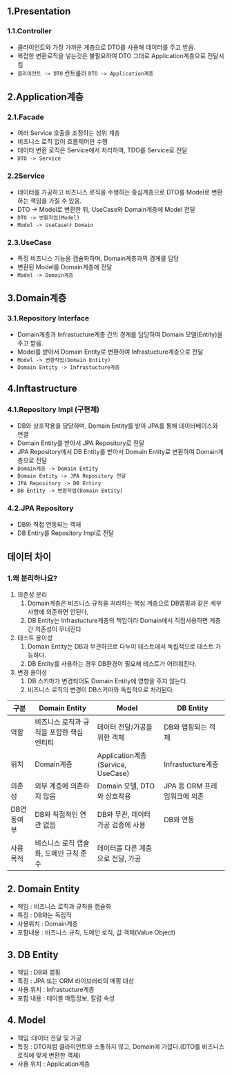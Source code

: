 ## 1.Presentation
### 1.1.Controller
- 클라이언트와 가장 가까운 계층으로 DTO를 사용해 데이터를 주고 받음.
- 복잡한 변환로직을 넣는것은 불필요하여 DTO 그대로 Application계층으로 전달시킴
- `클라이언트 -> DTO` 컨트롤러 `DTO -> Application계층 `

## 2.Application계층 
### 2.1.Facade
- 여러 Service 호출을 조정하는 상위 계층
- 비즈니스 로직 없이 흐름제어만 수행
- 데이터 변환 로직은 Service에서 처리하여, TDO를 Service로 전달
- `DTO -> Service`
### 2.2Service 
- 데이터를 가공하고 비즈니스 로직을 수행하는 중심계층으로 DTO를 Model로 변환하는 책임을 가질 수 있음.
- DTO -> Model로 변환한 뒤, UseCase와 Domain계층에 Model 전달
- `DTO -> 변환작업(Model)`
- `Model -> UseCase나 Domain`
### 2.3.UseCase 
- 특정 비즈니스 기능을 캡슐화하며, Domain계층과의 경계를 담당
- 변환된 Model를 Domain계층에 전달
- `Model -> Domain계층 `
## 3.Domain계층 
### 3.1.Repository Interface
- Domain계층과 Infrastucture계층 간의 경계를 담당하여 Domain 모델(Entity)을 주고 받음.
- Model를 받아서 Domain Entity로 변환하여 Infrastucture계층으로 전달
- `Model -> 변환작업(Domain Entity)`
- `Domain Entity -> Infrastucture계층`
## 4.Inftastructure
### 4.1.Repository Impl (구현체)
- DB와 상호작용을 담당하며, Domain Entity를 받아 JPA를 통해 데이터베이스와 연결
- Domain Entity를 받아서 JPA Repository로 전달
- JPA Repository에서 DB Entity를 받아서 Domain Entity로 변환하여 Domain계층으로 전달
- `Domain계층 -> Domain Entity`
- `Domain Entity -> JPA Repository 전달`
- `JPA Repository -> DB Entiry`
- `DB Entity -> 변환작업(Domain Entity)`
### 4.2.JPA Repository 
- DB와 직접 연동되는 객체
- DB Entiry를 Repository Impl로 전달

## 데이터 차이
### 1.왜 분리하나요?
1. 의존성 분리
	1. Domain계층은 비즈니스 규칙을 처리하는 핵심 계층으로 DB맵핑과 같은 세부 사항에 의존하면 안된다,
	2. DB Entity는 Infrastucture계층의 책임이라 Domain에서 직접사용하면 계층간 의존성이 무너진다
2. 테스트 용이성
	1. Domain Entity는 DB과 무관하므로 다누이 테스트에서 독립적으로 테스트 가능하다.
	2. DB Entity를 사용하는 경우 DB환경이 필요해 테스트가 어려워진다.
3. 변경 용이성
	1. DB 스키마가 변경되어도 Domain Entity에 영향을 주지 않는다.
	2. 비즈니스 로직의 변경이 DB스키마와 독립적으로 처리된다.

| 구분     | Domain Entity           | Model                           | DB Entity           |
| ------ | ----------------------- | ------------------------------- | ------------------- |
| 역할     | 비즈니스 로직과 규칙을 포함한 핵심 엔티티 | 데이터 전달/가공을 위한 객체                | DB와 맵핑되는 객체         |
| 위치     | Domain계층                | Application계층(Service, UseCase) | Infrastucture계층     |
| 의존성    | 외부 계층에 의존하지 않음          | Domain 모델, DTO와 상호작용            | JPA 등 ORM 프레임워크에 의존 |
| DB연동여부 | DB와 직접적인 연관 없음          | DB와 무관, 데이터 가공 검증에 사용           | DB와 연동              |
| 사용 목적  | 비스니스 로직 캡슐화, 도메인 규칙 준수  | 데이터를 다른 계층으로 전달, 가공             |                     |
## 2. Domain Entity 
- 책임 : 비즈니스 로직과 규칙을 캡슐화 
- 특징 : DB와는 독립적
- 사용위치 : Domain계층 
- 포함내용 : 비즈니스 규칙, 도메인 로직, 값 객체(Value Object)

## 3. DB Entity 
- 책임 : DB와 맵핑
- 특징 : JPA 또는 ORM 라이브러리의 매핑 대상
- 사용 위치 : Infrastucture계층 
- 포함 내용 : 테이블 매핍정보, 칼럼 속성

## 4. Model 
- 책임 :데이터 전달 및 가공
- 특징 : DTO처럼 클라이언트와 소통하지 않고, Domain에 가깝다.(DTO를 비즈니스로직에 맞게 변환한 객체)
- 사용 위치 : Application계층 